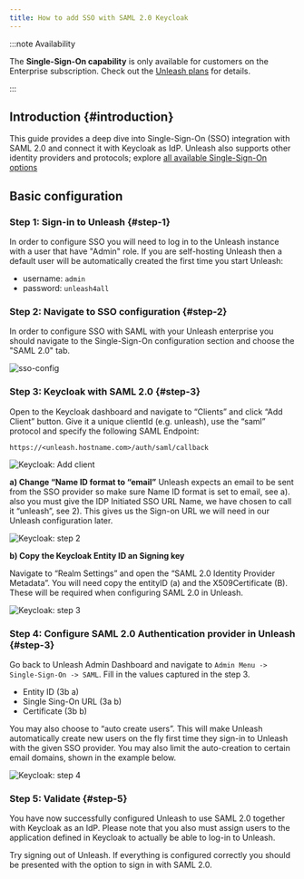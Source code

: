 ```yaml
---
title: How to add SSO with SAML 2.0 Keycloak
---
```


:::note Availability

The **Single-Sign-On capability** is only available for customers on the Enterprise subscription. Check out the [Unleash plans](https://www.getunleash.io/plans) for details.

:::

## Introduction {#introduction}

This guide provides a deep dive into Single-Sign-On (SSO) integration with SAML 2.0 and connect it with Keycloak as IdP. Unleash also supports other identity providers and protocols; explore [all available Single-Sign-On options](../reference/sso.md)

## Basic configuration

### Step 1: Sign-in to Unleash {#step-1}

In order to configure SSO you will need to log in to the Unleash instance with a user that have "Admin" role. If you are self-hosting Unleash then a default user will be automatically created the first time you start Unleash:

- username: `admin`
- password: `unleash4all`

### Step 2: Navigate to SSO configuration {#step-2}

In order to configure SSO with SAML with your Unleash enterprise you should navigate to the Single-Sign-On configuration section and choose the "SAML 2.0" tab.

![sso-config](/img/sso-configure-saml.png)

### Step 3: Keycloak with SAML 2.0 {#step-3}

Open to the Keycloak dashboard and navigate to “Clients” and click “Add Client” button. Give it a unique clientId (e.g. unleash), use the “saml” protocol and specify the following SAML Endpoint:

```
https://<unleash.hostname.com>/auth/saml/callback
```

![Keycloak: Add client](/img/keykloak_step1-768x347.png)

**a) Change “Name ID format to “email”** Unleash expects an email to be sent from the SSO provider so make sure Name ID format is set to email, see a). also you must give the IDP Initiated SSO URL Name, we have chosen to call it “unleash”, see 2). This gives us the Sign-on URL we will need in our Unleash configuration later.

![Keycloak: step 2](/img/keykloak_step2b-768x242.png)

**b) Copy the Keycloak Entity ID an Signing key**

Navigate to “Realm Settings” and open the “SAML 2.0 Identity Provider Metadata”. You will need copy the entityID (a) and the X509Certificate (B). These will be required when configuring SAML 2.0 in Unleash.

![Keycloak: step 3](/img/keykloak_step3-768x235.png)

### Step 4: Configure SAML 2.0 Authentication provider in Unleash {#step-3}

Go back to Unleash Admin Dashboard and navigate to `Admin Menu -> Single-Sign-On -> SAML`. Fill in the values captured in the step 3.

- Entity ID (3b a)
- Single Sing-On URL (3a b)
- Certificate (3b b)

You may also choose to “auto create users”. This will make Unleash automatically create new users on the fly first time they sign-in to Unleash with the given SSO provider. You may also limit the auto-creation to certain email domains, shown in the example below.

![Keycloak: step 4](/img/keykloak_step4-768x644.png)

### Step 5: Validate {#step-5}

You have now successfully configured Unleash to use SAML 2.0 together with Keycloak as an IdP. Please note that you also must assign users to the application defined in Keycloak to actually be able to log-in to Unleash.

Try signing out of Unleash. If everything is configured correctly you should be presented with the option to sign in with SAML 2.0.
